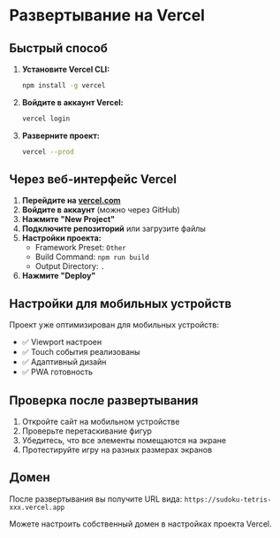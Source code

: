 # Развертывание на Vercel

## Быстрый способ

1. **Установите Vercel CLI:**
   ```bash
   npm install -g vercel
   ```

2. **Войдите в аккаунт Vercel:**
   ```bash
   vercel login
   ```

3. **Разверните проект:**
   ```bash
   vercel --prod
   ```

## Через веб-интерфейс Vercel

1. **Перейдите на [vercel.com](https://vercel.com)**
2. **Войдите в аккаунт** (можно через GitHub)
3. **Нажмите "New Project"**
4. **Подключите репозиторий** или загрузите файлы
5. **Настройки проекта:**
   - Framework Preset: `Other`
   - Build Command: `npm run build`
   - Output Directory: `.`
6. **Нажмите "Deploy"**

## Настройки для мобильных устройств

Проект уже оптимизирован для мобильных устройств:
- ✅ Viewport настроен
- ✅ Touch события реализованы
- ✅ Адаптивный дизайн
- ✅ PWA готовность

## Проверка после развертывания

1. Откройте сайт на мобильном устройстве
2. Проверьте перетаскивание фигур
3. Убедитесь, что все элементы помещаются на экране
4. Протестируйте игру на разных размерах экранов

## Домен

После развертывания вы получите URL вида:
`https://sudoku-tetris-xxx.vercel.app`

Можете настроить собственный домен в настройках проекта Vercel.
